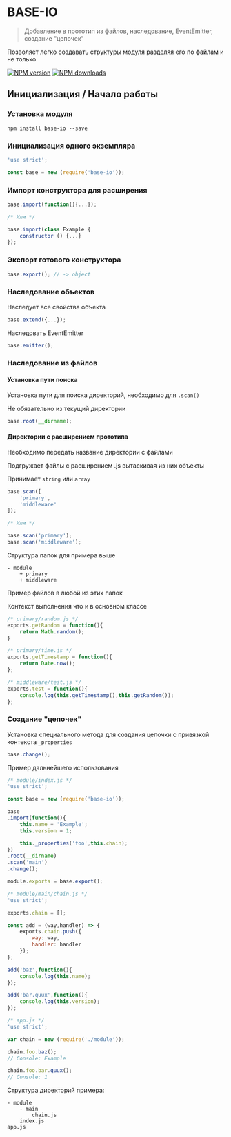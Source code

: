# BASE-IO
> Добавление в прототип из файлов, наследование, EventEmitter, создание "цепочек"

Позволяет легко создавать структуры модуля разделяя его по файлам и не только

[![NPM version](https://img.shields.io/npm/v/base-io.svg)](https://www.npmjs.com/package/base-io)
[![NPM downloads](https://img.shields.io/npm/dt/base-io.svg)](https://www.npmjs.com/package/base-io)

## Инициализация / Начало работы
### Установка модуля
```shell
npm install base-io --save
```

### Инициализация одного экземпляра
```javascript
'use strict';

const base = new (require('base-io'));
```

### Импорт конструктора для расширения
```javascript
base.import(function(){...});

/* Или */

base.import(class Example {
	constructor () {...}
});
```

### Экспорт готового конструктора
```javascript
base.export(); // -> object
```

### Наследование объектов
Наследует все свойства объекта
```javascript
base.extend({...});
```
Наследовать EventEmitter
```javascript
base.emitter();
```

### Наследование из файлов
#### Установка пути поиска
Установка пути для поиска директорий, необходимо для `.scan()`

Не обязательно из текущий директории
```javascript
base.root(__dirname);
```

#### Директории с расширением прототипа
Необходимо передать название директории с файлами

Подгружает файлы с расширением .js вытаскивая из них объекты

Принимает `string` или `array`
```javascript
base.scan([
	'primary',
	'middleware'
]);

/* Или */

base.scan('primary');
base.scan('middleware');
```
Структура папок для примера выше
```
- module
	+ primary
	+ middleware
```

Пример файлов в любой из этих папок

Контекст выполнения что и в основном классе
```javascript
/* primary/random.js */
exports.getRandom = function(){
	return Math.random();
}

/* primary/time.js */
exports.getTimestamp = function(){
	return Date.now();
};

/* middleware/test.js */
exports.test = function(){
	console.log(this.getTimestamp(),this.getRandom());
};
```

### Создание "цепочек"
Установка специального метода для создания цепочки c привязкой контекста `_properties`
```javascript
base.change();
```
Пример дальнейшего использования
```javascript
/* module/index.js */
'use strict';

const base = new (require('base-io'));

base
.import(function(){
	this.name = 'Example';
	this.version = 1;

	this._properties('foo',this.chain);
})
.root(__dirname)
.scan('main')
.change();

module.exports = base.export();

/* module/main/chain.js */
'use strict';

exports.chain = [];

const add = (way,handler) => {
	exports.chain.push({
		way: way,
		handler: handler
	});
};

add('baz',function(){
	console.log(this.name);
});

add('bar.quux',function(){
	console.log(this.version);
});

/* app.js */
'use strict';

var chain = new (require('./module'));

chain.foo.baz();
// Console: Example

chain.foo.bar.quux();
// Console: 1
```
Структура директорий примера:
```
- module
	- main
		chain.js
	index.js
app.js
```
